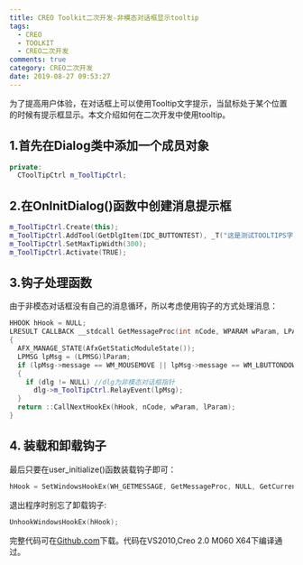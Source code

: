 ```yaml
---
title: CREO Toolkit二次开发-非模态对话框显示tooltip
tags:
  - CREO
  - TOOLKIT
  - CREO二次开发
comments: true
category: CREO二次开发
date: 2019-08-27 09:53:27
---
```



为了提高用户体验，在对话框上可以使用Tooltip文字提示，当鼠标处于某个位置的时候有提示框显示。本文介绍如何在二次开发中使用tooltip。

## 1.首先在Dialog类中添加一个成员对象

```cpp
private:
  CToolTipCtrl m_ToolTipCtrl;
```

## 2.在OnInitDialog()函数中创建消息提示框

```cpp
m_ToolTipCtrl.Create(this);
m_ToolTipCtrl.AddTool(GetDlgItem(IDC_BUTTONTEST), _T("这是测试TOOLTIPS字符串"));
m_ToolTipCtrl.SetMaxTipWidth(300);
m_ToolTipCtrl.Activate(TRUE);
```

## 3.钩子处理函数

由于非模态对话框没有自己的消息循环，所以考虑使用钩子的方式处理消息：

```cpp
HHOOK hHook = NULL;
LRESULT CALLBACK __stdcall GetMessageProc(int nCode, WPARAM wParam, LPARAM lParam)
{
  AFX_MANAGE_STATE(AfxGetStaticModuleState());
  LPMSG lpMsg = (LPMSG)lParam;
  if (lpMsg->message == WM_MOUSEMOVE || lpMsg->message == WM_LBUTTONDOWN || lpMsg->message == WM_LBUTTONUP)
  {
    if (dlg != NULL) //dlg为非模态对话框指针
      dlg->m_ToolTipCtrl.RelayEvent(lpMsg);
  }
  return ::CallNextHookEx(hHook, nCode, wParam, lParam);
}
```

## 4. 装载和卸载钩子

最后只要在user_initialize()函数装载钩子即可：

```cpp
hHook = SetWindowsHookEx(WH_GETMESSAGE, GetMessageProc, NULL, GetCurrentThreadId());
```

退出程序时别忘了卸载钩子:

```cpp
UnhookWindowsHookEx(hHook);
```

完整代码可在<a href="https://github.com/slacker-HD/creo_toolkit" target="_blank">Github.com</a>下载。代码在VS2010,Creo 2.0 M060 X64下编译通过。
